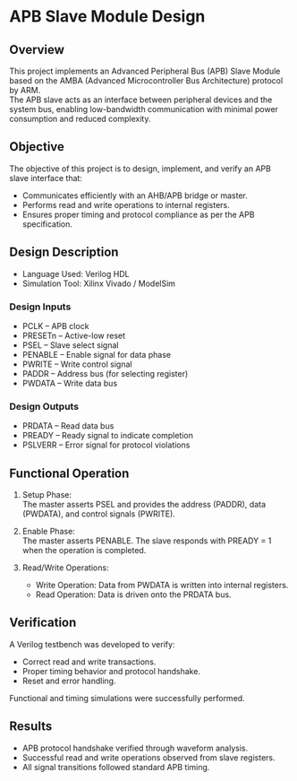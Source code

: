 # APB Slave Module Design

## Overview
This project implements an Advanced Peripheral Bus (APB) Slave Module based on the AMBA (Advanced Microcontroller Bus Architecture) protocol by ARM.  
The APB slave acts as an interface between peripheral devices and the system bus, enabling low-bandwidth communication with minimal power consumption and reduced complexity.

## Objective
The objective of this project is to design, implement, and verify an APB slave interface that:
- Communicates efficiently with an AHB/APB bridge or master.
- Performs read and write operations to internal registers.
- Ensures proper timing and protocol compliance as per the APB specification.

## Design Description
- Language Used: Verilog HDL  
- Simulation Tool: Xilinx Vivado / ModelSim  

### Design Inputs
- PCLK – APB clock  
- PRESETn – Active-low reset  
- PSEL – Slave select signal  
- PENABLE – Enable signal for data phase  
- PWRITE – Write control signal  
- PADDR – Address bus (for selecting register)  
- PWDATA – Write data bus  

### Design Outputs
- PRDATA – Read data bus  
- PREADY – Ready signal to indicate completion  
- PSLVERR – Error signal for protocol violations  

## Functional Operation
1. Setup Phase:  
   The master asserts PSEL and provides the address (PADDR), data (PWDATA), and control signals (PWRITE).  

2. Enable Phase:  
   The master asserts PENABLE. The slave responds with PREADY = 1 when the operation is completed.  

3. Read/Write Operations:  
   - Write Operation: Data from PWDATA is written into internal registers.  
   - Read Operation: Data is driven onto the PRDATA bus.  

## Verification
A Verilog testbench was developed to verify:
- Correct read and write transactions.  
- Proper timing behavior and protocol handshake.  
- Reset and error handling.  

Functional and timing simulations were successfully performed.

## Results
- APB protocol handshake verified through waveform analysis.  
- Successful read and write operations observed from slave registers.  
- All signal transitions followed standard APB timing.  



